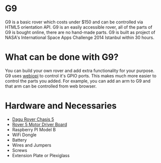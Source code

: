 G9
======================

G9 is a basic rover which costs under $150 and can be controlled via HTML5 orientation API. G9 is an easily accessible rover, all of the parts of G9 is bought online, there are no hand-made parts. G9 is built as project of NASA's International Space Apps Challenge 2014 Istanbul within 30 hours.

What can be done with G9?
=============
You can build your own rover and add extra functionality for your purpose. G9 uses [webiopi](https://code.google.com/p/webiopi/) to control it's GPIO ports. This makes much more easier to control the parts you added. For example, you can add an arm to G9 and that arm can be controlled from web browser.


Hardware and Necessaries
=============
* [Dagu Rover Chasis 5](http://www.pololu.com/product/1550)
* [Rover 5 Motor Driver Board](https://www.sparkfun.com/products/11593)
* Raspberry PI Model B
* WiFi Dongle
* Battery
* Wires and Jumpers
* Screws
* Extension Plate or Plexiglass 
